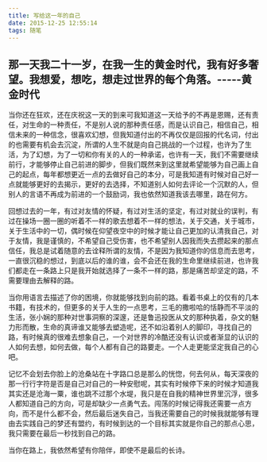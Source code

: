```yaml
---
title: 写给这一年的自己
date: 2015-12-25 12:55:14
tags: 随笔
---
```


## 那一天我二十一岁，在我一生的黄金时代，我有好多奢望。我想爱，想吃，想走过世界的每个角落。-----黄金时代
当你还在狂欢，还在庆祝这一天的到来可我知道这一天给予的不再是恩赐，还有责任，对生命的一种责任，不是别人说的那种责任感，而是认识自己，相信自己，相信未来的一种信念，很喜欢幻想，但我知道付出的不再仅仅是回报的代名词，付出的也需要有机会去沉淀，所谓的人生不就是向自己挑战的一个过程，也许为了生活，为了幻想，为了一切和你有关的人的一种承诺，也许有一天，我们不需要继续前行，才能够停止自己前进的脚步，但我们既然来到这里就希望能够为自己画上自己的起点，每年都想更近一点的去做好自己的本分，可是我知道有时候对自己好一点就能够更好的去揭示，更好的去选择，不知道别人如何去评论一个沉默的人，但别人的言语不再成为前进的一个鼓励词，我也依然知道我该去哪里，路在何方。
<!--more-->
回想过去的一年，有过对友情的怀疑，有过对生活的坚定，有过对就业的误判，有过在操场一圈一圈的听着不一样的歌去想着不一样的想法，关于交通，关于城市，关于生活中的一切，偶时候在仰望夜空中的时候才能让自己更加的认清我自己，对于友情，我是谨慎的，不希望自己受伤害，也不希望别人因我而失去攒起来的那点信任，我总是试着随意的去诠释所谓的友情，不是因为我知道你的信息而去思考，一直很沉稳的想过，到底以后的谁的谁，会不会还在我的生命里继续前进，也许我们都走在一条路上只是我开始就选择了一条不一样的路，那是痛苦却坚定的路，不需要理由去解释的路。

当你用语言去描述了你的困境，你就能够找到向前的路。看着书桌上的仅有的几本书籍，有技术的，但更多的关于人生的一点思考，三毛的撒啦哈的恬静而不平淡的生活，张小娴的那种对世事洞察的深邃，还是鲁迅投医从文的那种执着，杂文的魅力形而散，生命的真谛谁又能够去塑造呢，还不如沿着别人的脚印，寻找自己的路，有时候真的很难去想象自己，一个对世界的冷酷还没有认识或者渐显的认识的人如何去想，如何去做，每个人都有自己的路要走。一个人走更能坚定我自己的心吧。

记忆不会划去你脸上的沧桑站在十字路口总是那么的恍惚，何去何从，每天深夜的那一行行字符是否是自己对自己的一种安慰呢，其实有时候停下来的时候才知道我其实还是沧海一粟，谁也跳不过那个水堤，我只是在自我的精神世界里沉浮，很多人都知道自己的方向，可是却缺少一点勇气去。闯荡的时候记得我还需要一点方向，而不是什么都不会，然后最后迷失自己，当我还需要自己的时候我就能够有理由去实践自己的梦还有盟约，有时候到达的一个目标其实就是你自己的那点心思，我只需要在最后一秒找到自己的路。

当你在路上，我依然希望有你陪伴，即使不是最后的长诗。

